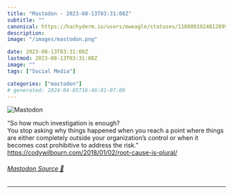 ```yaml
---
title: "Mastodon - 2023-08-13T03:31:08Z"
subtitle: ""
canonical: https://hachyderm.io/users/mweagle/statuses/110880192481289900
description:
image: "/images/mastodon.png"

date: 2023-08-13T03:31:08Z
lastmod: 2023-08-13T03:31:08Z
image: ""
tags: ["Social Media"]

categories: ["mastodon"]
# generated: 2024-04-05T16:46:01-07:00
---
```

![Mastodon](/images/mastodon.png)

<p>“So how much investigation is enough?<br />You stop asking why things happened when you reach a point where things are either completely outside your organization’s control or when it becomes cost prohibitive to address the risk.”<br /><a href="https://codywilbourn.com/2018/01/02/root-cause-is-plural/" target="_blank" rel="nofollow noopener noreferrer" translate="no"><span class="invisible">https://</span><span class="ellipsis">codywilbourn.com/2018/01/02/ro</span><span class="invisible">ot-cause-is-plural/</span></a></p>


###### [Mastodon Source 🐘](https://hachyderm.io/@mweagle/110880192481289900)

___
